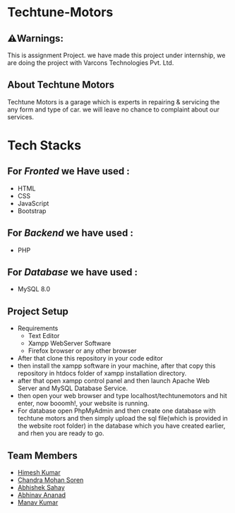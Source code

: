 # Techtune-Motors

## ⚠️Warnings:
This is assignment Project. we have made this project under internship, we are doing the project with Varcons Technologies Pvt. Ltd.

## About Techtune Motors
<p>Techtune Motors is a garage which is experts in repairing & servicing the any form and type of car. we will leave no chance to complaint about our services. </p>

# Tech Stacks

## For *Fronted* we Have used :
* HTML
* CSS
* JavaScript
* Bootstrap

## For *Backend* we have used :
* PHP

## For *Database* we have used :
* MySQL 8.0

## Project Setup
* Requirements <br>
    * Text Editor
    * Xampp WebServer Software
    * Firefox browser or any other browser
* After that clone this repository in your code editor
* then install the xampp software in your machine, after that copy this repository in htdocs folder of xampp installation directory.
* after that open xampp control panel and then launch Apache Web Server and MySQL Database Service.
* then open your web browser and type localhost/techtunemotors and hit enter, now booomh!, your website is running.
* For database open PhpMyAdmin and then create one database with techtune motors and then simply upload the sql file(which is provided in the website root folder) in the database which you have created earlier, and rhen you are ready to go.


## Team Members
* [Himesh Kumar](#)
* [Chandra Mohan Soren](#)
* [Abhishek Sahay](#)
* [Abhinav Ananad](#)
* [Manav Kumar](#)